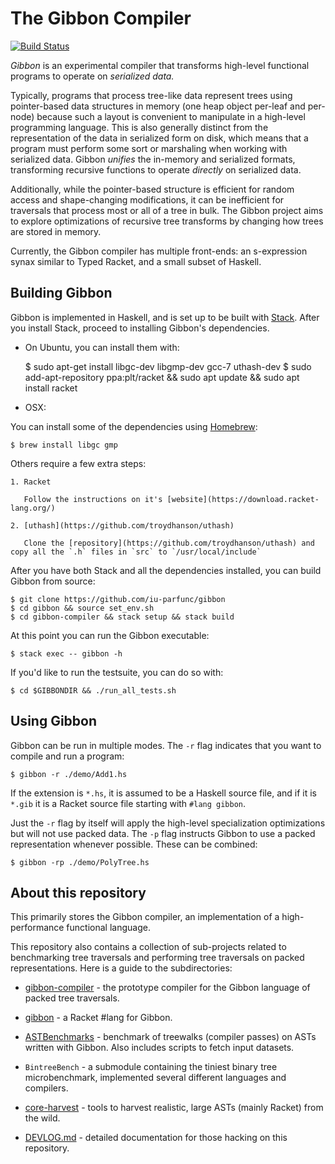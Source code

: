 # The Gibbon Compiler

[![Build Status](https://travis-ci.org/iu-parfunc/gibbon.svg?branch=master)](https://travis-ci.org/iu-parfunc/gibbon)

*Gibbon* is an experimental compiler that transforms high-level functional programs
to operate on _serialized data._

Typically, programs that process tree-like data represent trees using pointer-based
data structures in memory (one heap object per-leaf and per-node) because such a 
layout is convenient to manipulate in a high-level programming language. 
This is also generally distinct from the representation of the data in 
serialized form on disk,
which means that a program must perform some sort or marshaling when working with serialized data.
Gibbon _unifies_ the in-memory and serialized formats, transforming recursive
functions to operate _directly_ on serialized data.

Additionally, while the pointer-based structure is efficient
for random access and shape-changing modifications, it can be inefficient 
for traversals that process most or all of a tree in bulk. 
The Gibbon project aims to explore optimizations of recursive tree transforms 
by changing how trees are stored in memory. 

Currently, the Gibbon compiler has multiple front-ends: an s-expression synax
similar to Typed Racket, and a small subset of Haskell.

## Building Gibbon

Gibbon is implemented in Haskell, and is set up to be built with
[Stack](https://docs.haskellstack.org/en/stable/README/). After you
install Stack, proceed to installing Gibbon's dependencies.

- On Ubuntu, you can install them with:

    $ sudo apt-get install libgc-dev libgmp-dev gcc-7 uthash-dev
    $ sudo add-apt-repository ppa:plt/racket && sudo apt update && sudo apt install racket


- OSX:

You can install some of the dependencies using [Homebrew](https://brew.sh/):

    $ brew install libgc gmp

Others require a few extra steps:

    1. Racket

       Follow the instructions on it's [website](https://download.racket-lang.org/)

    2. [uthash](https://github.com/troydhanson/uthash)

       Clone the [repository](https://github.com/troydhanson/uthash) and copy all the `.h` files in `src` to `/usr/local/include`


After you have both Stack and all the dependencies installed, you can build
Gibbon from source:

    $ git clone https://github.com/iu-parfunc/gibbon
    $ cd gibbon && source set_env.sh
    $ cd gibbon-compiler && stack setup && stack build

At this point you can run the Gibbon executable:

    $ stack exec -- gibbon -h

If you'd like to run the testsuite, you can do so with:

    $ cd $GIBBONDIR && ./run_all_tests.sh

## Using Gibbon

Gibbon can be run in multiple modes. The `-r` flag indicates that you want to
compile and run a program:

    $ gibbon -r ./demo/Add1.hs

If the extension is `*.hs`, it is assumed to be a Haskell source file, and if it
is `*.gib` it is a Racket source file starting with `#lang gibbon`. 

Just the `-r` flag by itself will apply the high-level specialization optimizations
but will not use packed data. The `-p` flag instructs Gibbon to use
a packed representation whenever possible. These can be combined:

    $ gibbon -rp ./demo/PolyTree.hs

## About this repository 

This primarily stores the Gibbon
compiler, an implementation of a high-performance functional language.

This repository also contains a collection of sub-projects related to
benchmarking tree traversals and performing tree traversals on packed
representations.  Here is a guide to the subdirectories:

 * [gibbon-compiler](gibbon-compiler) - the prototype compiler for the Gibbon language of packed tree traversals.

 * [gibbon](gibbon) - a Racket #lang for Gibbon.

 * [ASTBenchmarks](ASTBenchmarks) - benchmark of treewalks (compiler passes) on ASTs written with Gibbon.
   Also includes scripts to fetch input datasets.

 * `BintreeBench` - a submodule containing the tiniest binary tree microbenchmark, implemented several different languages and compilers.
   
 * [core-harvest](core-harvest) - tools to harvest realistic, large ASTs (mainly Racket) from the wild.
 
 * [DEVLOG.md](DEVLOG.md) - detailed documentation for those hacking on this repository.
